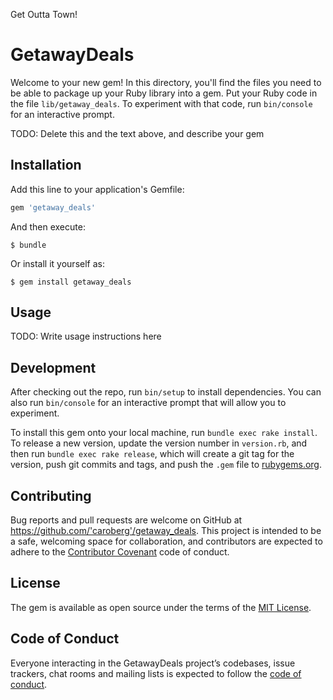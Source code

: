 Get Outta Town!

# GetawayDeals

Welcome to your new gem! In this directory, you'll find the files you need to be able to package up your Ruby library into a gem. Put your Ruby code in the file `lib/getaway_deals`. To experiment with that code, run `bin/console` for an interactive prompt.

TODO: Delete this and the text above, and describe your gem

## Installation

Add this line to your application's Gemfile:

```ruby
gem 'getaway_deals'
```

And then execute:

    $ bundle

Or install it yourself as:

    $ gem install getaway_deals

## Usage

TODO: Write usage instructions here

## Development

After checking out the repo, run `bin/setup` to install dependencies. You can also run `bin/console` for an interactive prompt that will allow you to experiment.

To install this gem onto your local machine, run `bundle exec rake install`. To release a new version, update the version number in `version.rb`, and then run `bundle exec rake release`, which will create a git tag for the version, push git commits and tags, and push the `.gem` file to [rubygems.org](https://rubygems.org).

## Contributing

Bug reports and pull requests are welcome on GitHub at https://github.com/'caroberg'/getaway_deals. This project is intended to be a safe, welcoming space for collaboration, and contributors are expected to adhere to the [Contributor Covenant](http://contributor-covenant.org) code of conduct.

## License

The gem is available as open source under the terms of the [MIT License](https://opensource.org/licenses/MIT).

## Code of Conduct

Everyone interacting in the GetawayDeals project’s codebases, issue trackers, chat rooms and mailing lists is expected to follow the [code of conduct](https://github.com/'caroberg'/getaway_deals/blob/master/CODE_OF_CONDUCT.md).
